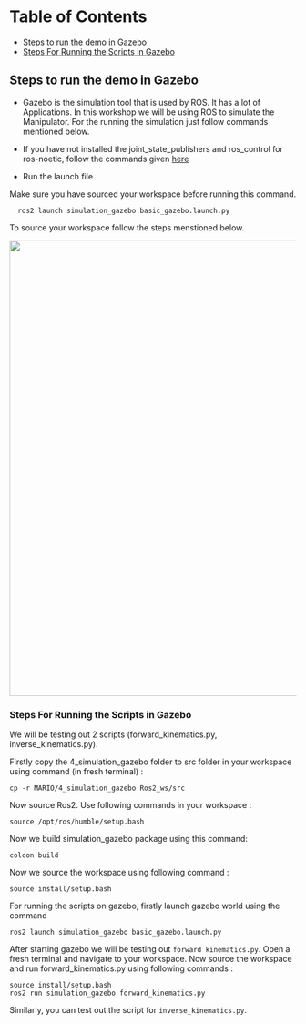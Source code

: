 # Table of Contents
* [Steps to run the demo in Gazebo](#steps-to-run-the-demo-in-gazebo) 
* [Steps For Running the Scripts in Gazebo](#steps-for-running-the-scripts-in-gazebo)

## Steps to run the demo in Gazebo
* Gazebo is the simulation tool that is used by ROS. It has a lot of Applications. In this workshop we will be using ROS to simulate the Manipulator. For the running the simulation just follow commands mentioned below.
* If you have not installed the joint_state_publishers and ros_control for ros-noetic, follow the commands given [here](https://github.com/SRA-VJTI/MARIO/tree/master/4_simulation_gazebo)

*  Run the launch file

Make sure you have sourced your workspace before running this command.
```
  ros2 launch simulation_gazebo basic_gazebo.launch.py
```

To source your workspace follow the steps menstioned below.
<p align="center">
  <img src="../assets/gazebo.png" width="800"/>
</p>


### Steps For Running the Scripts in Gazebo
We will be testing out 2 scripts (forward_kinematics.py, inverse_kinematics.py).

Firstly copy the 4_simulation_gazebo folder to src folder in your workspace using command (in fresh terminal) :

```
cp -r MARIO/4_simulation_gazebo Ros2_ws/src
```
Now source Ros2. Use following commands in your workspace :

```
source /opt/ros/humble/setup.bash
```
Now we build simulation_gazebo package using this command:

```
colcon build
```
Now we source the workspace using following command :
```
source install/setup.bash
```
For running the scripts on gazebo, firstly launch gazebo world using the command

```
ros2 launch simulation_gazebo basic_gazebo.launch.py
```

After starting gazebo we will be testing out `forward kinematics.py`.
Open a fresh terminal and navigate to your workspace. Now source the workspace and run forward_kinematics.py using following commands : 

```
source install/setup.bash
ros2 run simulation_gazebo forward_kinematics.py
```
Similarly, you can test out the script for `inverse_kinematics.py`.

